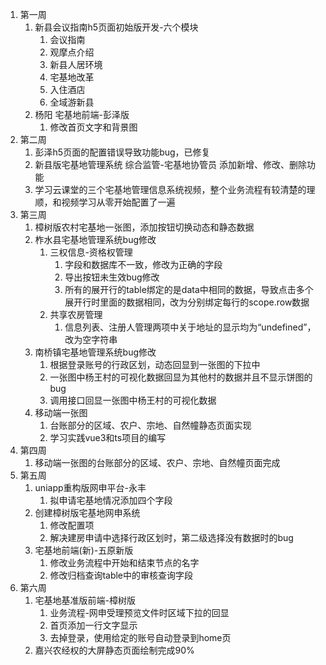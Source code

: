1. 第一周
   1. 新县会议指南h5页面初始版开发-六个模块
      1. 会议指南
      2. 观摩点介绍
      3. 新县人居环境
      4. 宅基地改革
      5. 入住酒店
      6. 全域游新县
   2. 杨阳 宅基地前端-彭泽版
      1. 修改首页文字和背景图
2. 第二周
   1. 彭泽h5页面的配置错误导致功能bug，已修复
   2. 新县版宅基地管理系统  综合监管-宅基地协管员 添加新增、修改、删除功能
   3. 学习云课堂的三个宅基地管理信息系统视频，整个业务流程有较清楚的理顺，和视频学习从零开始配置了一遍
3. 第三周
   1. 樟树版农村宅基地一张图，添加按钮切换动态和静态数据
   2. 柞水县宅基地管理系统bug修改
      1. 三权信息-资格权管理
         1. 字段和数据库不一致，修改为正确的字段
         2. 导出按钮未生效bug修改
         3. 所有的展开行的table绑定的是data中相同的数据，导致点击多个展开行时里面的数据相同，改为分别绑定每行的scope.row数据
      2. 共享农房管理
         1. 信息列表、注册人管理两项中关于地址的显示均为“undefined”，改为空字符串
   3. 南桥镇宅基地管理系统bug修改
      1. 根据登录账号的行政区划，动态回显到一张图的下拉中
      2. 一张图中杨王村的可视化数据回显为其他村的数据并且不显示饼图的bug
      3. 调用接口回显一张图中杨王村的可视化数据
   4. 移动端一张图
      1. 台账部分的区域、农户、宗地、自然幢静态页面实现
      2. 学习实践vue3和ts项目的编写
4. 第四周
   1. 移动端一张图的台账部分的区域、农户、宗地、自然幢页面完成
5. 第五周
   1. uniapp重构版网申平台-永丰
      1. 拟申请宅基地情况添加四个字段
   2. 创建樟树版宅基地网申系统
      1. 修改配置项
      2. 解决建房申请中选择行政区划时，第二级选择没有数据时的bug
   3. 宅基地前端(新)-五原新版   
      1. 修改业务流程中开始和结束节点的名字
      2. 修改归档查询table中的审核查询字段
6. 第六周
   1. 宅基地基准版前端-樟树版
      1. 业务流程-网申受理预览文件时区域下拉的回显
      2. 首页添加一行文字显示
      3. 去掉登录，使用给定的账号自动登录到home页
   2. 嘉兴农经权的大屏静态页面绘制完成90%
